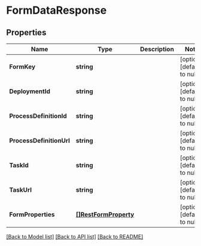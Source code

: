 # FormDataResponse

## Properties
Name | Type | Description | Notes
------------ | ------------- | ------------- | -------------
**FormKey** | **string** |  | [optional] [default to null]
**DeploymentId** | **string** |  | [optional] [default to null]
**ProcessDefinitionId** | **string** |  | [optional] [default to null]
**ProcessDefinitionUrl** | **string** |  | [optional] [default to null]
**TaskId** | **string** |  | [optional] [default to null]
**TaskUrl** | **string** |  | [optional] [default to null]
**FormProperties** | [**[]RestFormProperty**](RestFormProperty.md) |  | [optional] [default to null]

[[Back to Model list]](../README.md#documentation-for-models) [[Back to API list]](../README.md#documentation-for-api-endpoints) [[Back to README]](../README.md)

